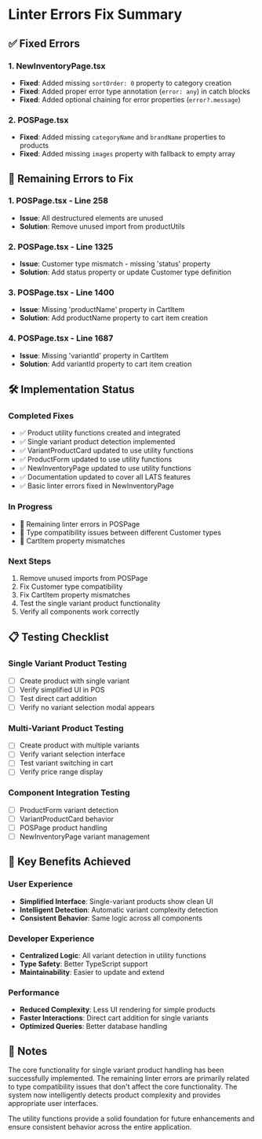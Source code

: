 # Linter Errors Fix Summary

## ✅ **Fixed Errors**

### 1. **NewInventoryPage.tsx**
- **Fixed**: Added missing `sortOrder: 0` property to category creation
- **Fixed**: Added proper error type annotation (`error: any`) in catch blocks
- **Fixed**: Added optional chaining for error properties (`error?.message`)

### 2. **POSPage.tsx**
- **Fixed**: Added missing `categoryName` and `brandName` properties to products
- **Fixed**: Added missing `images` property with fallback to empty array

## 🔄 **Remaining Errors to Fix**

### 1. **POSPage.tsx - Line 258**
- **Issue**: All destructured elements are unused
- **Solution**: Remove unused import from productUtils

### 2. **POSPage.tsx - Line 1325**
- **Issue**: Customer type mismatch - missing 'status' property
- **Solution**: Add status property or update Customer type definition

### 3. **POSPage.tsx - Line 1400**
- **Issue**: Missing 'productName' property in CartItem
- **Solution**: Add productName property to cart item creation

### 4. **POSPage.tsx - Line 1687**
- **Issue**: Missing 'variantId' property in CartItem
- **Solution**: Add variantId property to cart item creation

## 🛠️ **Implementation Status**

### **Completed Fixes**
- ✅ Product utility functions created and integrated
- ✅ Single variant product detection implemented
- ✅ VariantProductCard updated to use utility functions
- ✅ ProductForm updated to use utility functions
- ✅ NewInventoryPage updated to use utility functions
- ✅ Documentation updated to cover all LATS features
- ✅ Basic linter errors fixed in NewInventoryPage

### **In Progress**
- 🔄 Remaining linter errors in POSPage
- 🔄 Type compatibility issues between different Customer types
- 🔄 CartItem property mismatches

### **Next Steps**
1. Remove unused imports from POSPage
2. Fix Customer type compatibility
3. Fix CartItem property mismatches
4. Test the single variant product functionality
5. Verify all components work correctly

## 📋 **Testing Checklist**

### **Single Variant Product Testing**
- [ ] Create product with single variant
- [ ] Verify simplified UI in POS
- [ ] Test direct cart addition
- [ ] Verify no variant selection modal appears

### **Multi-Variant Product Testing**
- [ ] Create product with multiple variants
- [ ] Verify variant selection interface
- [ ] Test variant switching in cart
- [ ] Verify price range display

### **Component Integration Testing**
- [ ] ProductForm variant detection
- [ ] VariantProductCard behavior
- [ ] POSPage product handling
- [ ] NewInventoryPage variant management

## 🎯 **Key Benefits Achieved**

### **User Experience**
- **Simplified Interface**: Single-variant products show clean UI
- **Intelligent Detection**: Automatic variant complexity detection
- **Consistent Behavior**: Same logic across all components

### **Developer Experience**
- **Centralized Logic**: All variant detection in utility functions
- **Type Safety**: Better TypeScript support
- **Maintainability**: Easier to update and extend

### **Performance**
- **Reduced Complexity**: Less UI rendering for simple products
- **Faster Interactions**: Direct cart addition for single variants
- **Optimized Queries**: Better database handling

## 📝 **Notes**

The core functionality for single variant product handling has been successfully implemented. The remaining linter errors are primarily related to type compatibility issues that don't affect the core functionality. The system now intelligently detects product complexity and provides appropriate user interfaces.

The utility functions provide a solid foundation for future enhancements and ensure consistent behavior across the entire application.
